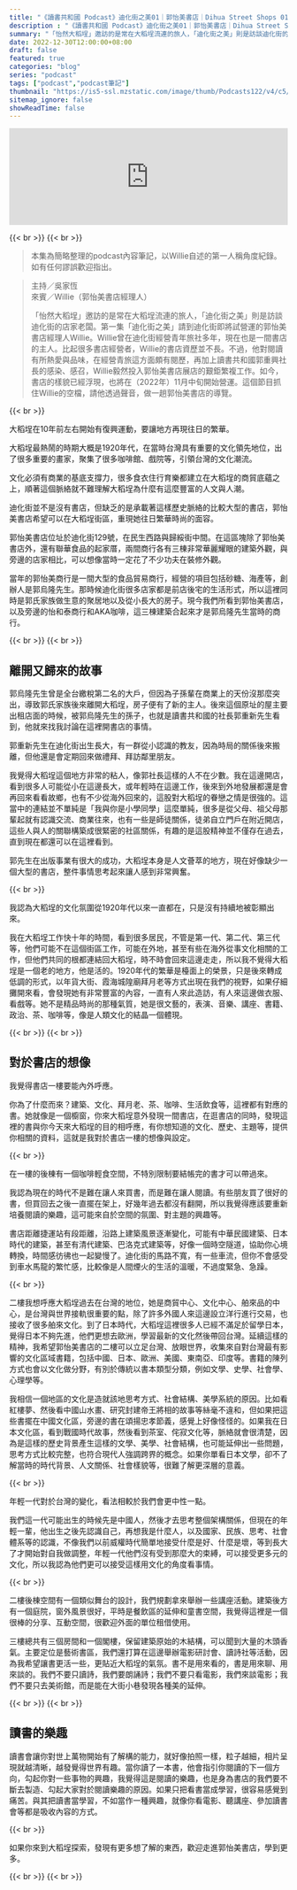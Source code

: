 ```yaml
---
title: "《讀書共和國 Podcast》迪化街之美01｜郭怡美書店｜Dihua Street Shops 01"
description : "《讀書共和國 Podcast》迪化街之美01｜郭怡美書店｜Dihua Street Shops 01"
summary: "「怡然大稻埕」邀訪的是常在大稻埕流連的旅人，「迪化街之美」則是訪談迪化街的店家老闆。第一集「迪化街之美」請到迪化街即將試營運的郭怡美書店經理人Willie。Willie曾在迪化街經營青年旅社多年，現在也是一間書店的主人。比起很多書店經營者，Willie的書店資歷並不長。不過，他對閱讀有所熱愛與品味，在經營青旅這方面頗有閱歷，再加上讀書共和國郭重興社長的感染、感召，Willie毅然投入郭怡美書店展店的艱鉅繁複工作。如今，書店的樣貌已經浮現，也將在（2022年）11月中旬開始營運。這個節目抓住Willie的空檔，請他透過聲音，做一趟郭怡美書店的導覽。"
date: 2022-12-30T12:00:00+08:00
draft: false
featured: true
categories: "blog"
series: "podcast"
tags: ["podcast","podcast筆記"]
thumbnail: "https://is5-ssl.mzstatic.com/image/thumb/Podcasts122/v4/c5/91/cf/c591cf8e-1ac4-b34d-0171-f10aa44781be/mza_5858450885550350069.jpg/626x0w.webp"
sitemap_ignore: false
showReadTime: false
---
```


<iframe title="《讀書共和國Podcast》迪化街之美01｜郭怡美書店｜Dihua Street Shops 01" allow="autoplay *; encrypted-media *; fullscreen *; clipboard-write" frameborder="0" height="175" style="width:100%;max-width:660px;overflow:hidden;background:transparent;" sandbox="allow-forms allow-popups allow-same-origin allow-scripts allow-storage-access-by-user-activation allow-top-navigation-by-user-activation" src="https://embed.podcasts.apple.com/us/podcast/迪化街之美01-郭怡美書店-dihua-street-shops-01/id1637864506?i=1000585986141"></iframe>

{{< br >}}
{{< br >}}

> 本集為簡略整理的podcast內容筆記，以Willie自述的第一人稱角度紀錄。<br/>
> 如有任何謬誤歡迎指出。

> 主持／吳家恆<br/>
> 來賓／Willie（郭怡美書店經理人）
>
> 「怡然大稻埕」邀訪的是常在大稻埕流連的旅人，「迪化街之美」則是訪談迪化街的店家老闆。第一集「迪化街之美」請到迪化街即將試營運的郭怡美書店經理人Willie。Willie曾在迪化街經營青年旅社多年，現在也是一間書店的主人。比起很多書店經營者，Willie的書店資歷並不長。不過，他對閱讀有所熱愛與品味，在經營青旅這方面頗有閱歷，再加上讀書共和國郭重興社長的感染、感召，Willie毅然投入郭怡美書店展店的艱鉅繁複工作。如今，書店的樣貌已經浮現，也將在（2022年）11月中旬開始營運。這個節目抓住Willie的空檔，請他透過聲音，做一趟郭怡美書店的導覽。

{{< br >}}

大稻埕在10年前左右開始有復興運動，要讓地方再現往日的繁華。

大稻埕最熱鬧的時期大概是1920年代，在當時台灣具有重要的文化領先地位，出了很多重要的畫家，聚集了很多咖啡館、戲院等，引領台灣的文化潮流。

文化必須有商業的基底支撐力，很多食衣住行育樂都建立在大稻埕的商貿底蘊之上，順著這個脈絡就不難理解大稻埕為什麼有這麼豐富的人文與人潮。

迪化街並不是沒有書店，但缺乏的是承載著這樣歷史脈絡的比較大型的書店，郭怡美書店希望可以在大稻埕街區，重現她往日繁華時尚的面容。

郭怡美書店位址於迪化街129號，在民生西路與歸綏街中間。在這區塊除了郭怡美書店外，還有聯華食品的起家厝，兩間商行各有三棟非常華麗耀眼的建築外觀，與旁邊的店家相比，可以想像當時一定花了不少功夫在裝修外觀。

當年的郭怡美商行是一間大型的食品貿易商行，經營的項目包括砂糖、海產等，創辦人是郭烏隆先生。那時候迪化街很多店家都是前店後宅的生活形式，所以這裡同時是郭氏家族做生意的聚居地以及從小長大的房子。現今我們所看到郭怡美書店，以及旁邊的怡和泰商行和AKA咖啡，這三棟建築合起來才是郭烏隆先生當時的商行。

{{< br >}}
{{< br >}}

## 離開又歸來的故事

郭烏隆先生曾是全台繳稅第二名的大戶，但因為子孫輩在商業上的天份沒那麼突出，導致郭氏家族後來離開大稻埕，房子便有了新的主人。後來這個原址的屋主要出租店面的時候，被郭烏隆先生的孫子，也就是讀書共和國的社長郭重新先生看到，他就來找我討論在這裡開書店的事情。

郭重新先生在迪化街出生長大，有一群從小認識的教友，因為時局的關係後來搬離，但他還是會定期回來做禮拜、拜訪鄰里朋友。

我覺得大稻埕這個地方非常的粘人，像郭社長這樣的人不在少數。我在這邊開店，看到很多人可能從小在這邊長大，或年輕時在這邊工作，後來到外地發展都還是會再回來看看故鄉，也有不少從海外回來的，這股對大稻埕的眷戀之情是很強的。這當中的連結並不單純是「我與你是小學同學」這麼單純，很多是從父母、祖父母那輩起就有認識交流、商業往來，也有一些是師徒關係，徒弟自立門戶在附近開店，這些人與人的關聯構築成很緊密的社區關係，有趣的是這股精神並不僅存在過去，直到現在都還可以在這裡看到。

郭先生在出版事業有很大的成功，大稻埕本身是人文薈萃的地方，現在好像缺少一個大型的書店，整件事情思考起來讓人感到非常興奮。

{{< br >}}

我認為大稻埕的文化氛圍從1920年代以來一直都在，只是沒有持續地被彰顯出來。

我在大稻埕工作快十年的時間，看到很多居民，不管是第一代、第二代、第三代等，他們可能不在這個街區工作，可能在外地，甚至有些在海外從事文化相關的工作，但他們共同的根都連結回大稻埕，時不時會回來這邊走走，所以我不覺得大稻埕是一個老的地方，他是活的。1920年代的繁華是檯面上的榮景，只是後來轉成低調的形式，以年貨大街、霞海城隍廟拜月老等方式出現在我們的視野，如果仔細攤開來看，會發現她有非常豐富的內容，一直有人來此造訪，有人來這邊做衣服、看戲等。她不是精品時尚的那種氣質，她是很文藝的，表演、音樂、講座、書籍、政治、茶、咖啡等，像是人類文化的結晶一個體現。

{{< br >}}
{{< br >}}

## 對於書店的想像

我覺得書店一樓要能內外呼應。

你為了什麼而來？建築、文化、拜月老、茶、咖啡、生活飲食等，這裡都有對應的書。她就像是一個櫥窗，你來大稻埕意外發現一間書店，在逛書店的同時，發現這裡的書與你今天來大稻埕的目的相呼應，有你想知道的文化、歷史、主題等，提供你相關的資料，這就是我對於書店一樓的想像與設定。

{{< br >}}

在一樓的後棟有一個咖啡輕食空間，不特別限制要結帳完的書才可以帶過來。

我認為現在的時代不是難在讓人來買書，而是難在讓人閱讀。有些朋友買了很好的書，但買回去之後一直擺在架上，好幾年過去都沒有翻開，所以我覺得應該要重新培養閱讀的樂趣，這可能來自於空間的氛圍、對主題的興趣等。

書店距離捷運站有段距離，沿路上建築風景逐漸變化，可能有中華民國建築、日本時代的建築，甚至有清代建築、巴洛克式建築等，好像一個時空隧道，協助你心境轉換，時間感彷彿也一起變慢了。迪化街的馬路不寬，有一些車流，但你不會感受到車水馬龍的繁忙感，比較像是人間煙火的生活的溫暖，不過度緊急、急躁。

{{< br >}}

二樓我想呼應大稻埕過去在台灣的地位，她是商貿中心、文化中心、舶來品的中心，是台灣與世界接軌很重要的點，除了許多外國人來這邊設立洋行進行交易，也接收了很多舶來文化。到了日本時代，大稻埕這裡很多人已經不滿足於留學日本，覺得日本不夠先進，他們更想去歐洲，學習最新的文化然後帶回台灣。延續這樣的精神，我希望郭怡美書店的二樓可以立足台灣、放眼世界，收集來自對台灣最有影響的文化區域書籍，包括中國、日本、歐洲、美國、東南亞、印度等。書籍的陳列方式也會以文化做分野，有別於傳統以書本類型分類，例如文學、史學、社會學、心理學等。

我相信一個地區的文化是造就該地思考方式、社會結構、美學系統的原因。比如看紅樓夢、然後看中國山水畫、研究封建帝王將相的故事等絲毫不違和，但如果把這些書擺在中國文化區，旁邊的書在頌揚忠孝節義，感覺上好像怪怪的。如果我在日本文化區，看到戰國時代故事，然後看到茶室、侘寂文化等，脈絡就會很清楚，因為是這樣的歷史背景產生這樣的文學、美學、社會結構，也可能延伸出一些問題，思考方式比較完整，也符合現代人強調跨界的概念。如果你單看日本文學，卻不了解當時的時代背景、人文關係、社會樣貌等，很難了解更深層的意義。

{{< br >}}

年輕一代對於台灣的變化，看法相較於我們會更中性一點。

我們這一代可能出生的時候先是中國人，然後才去思考整個架構關係，但現在的年輕一輩，他出生之後先認識自己，再想我是什麼人，以及國家、民族、思考、社會體系等的認識，不像我們以前威權時代簡單地接受什麼是好、什麼是壞，等到長大了才開始對自我做調整，年輕一代他們沒有受到那麼大的束縛，可以接受更多元的文化，所以我認為他們更可以接受這樣用文化的角度看事情。

{{< br >}}

二樓後棟空間有一個類似舞台的設計，我們規劃拿來舉辦一些講座活動。建築後方有一個庭院，窗外風景很好，平時是餐飲區的延伸和童書空間，我覺得這裡是一個很棒的分享、互動空間，很歡迎外面的單位租借使用。

三樓總共有三個房間和一個閣樓，保留建築原始的木結構，可以聞到大量的木頭香氣。主要定位是藝術書區，我們還打算在這邊舉辦電影研討會、讀詩社等活動，因為我希望讓書更活一些，更貼近大稻埕的氣氛。書不是用來看的，書是用來聊、用來談的。我們不要只讀詩，我們要朗誦詩；我們不要只看電影，我們來談電影；我們不要只去美術館，而是能在大街小巷發現各種美的延伸。

{{< br >}}
{{< br >}}

## 讀書的樂趣

讀書會讓你對世上萬物開始有了解構的能力，就好像拍照一樣，粒子越細，相片呈現就越清晰，越發覺得世界有趣。當你讀了一本書，他會指引你閱讀的下一個方向，勾起你對一些事物的興趣，我覺得這是閱讀的樂趣，也是身為書店的我們要不斷去製造、勾起大家對於閱讀樂趣的原因。如果只把看書當成學習，很容易感覺到痛苦。與其把讀書當學習，不如當作一種興趣，就像你看電影、聽講座、參加讀書會等都是吸收內容的方式。

{{< br >}}

如果你來到大稻埕探索，發現有更多想了解的東西，歡迎走進郭怡美書店，學到更多。

{{< br >}}
{{< br >}}


